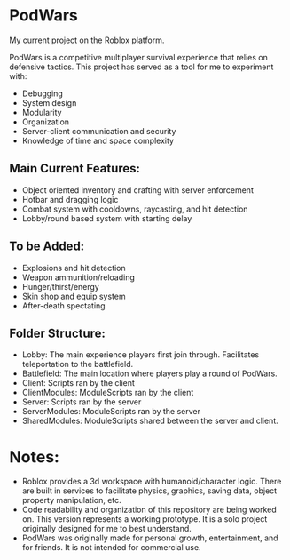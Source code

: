 # PodWars
My current project on the Roblox platform.

PodWars is a competitive multiplayer survival experience that relies on defensive tactics. 
This project has served as a tool for me to experiment with:
- Debugging
- System design
- Modularity
- Organization
- Server-client communication and security
- Knowledge of time and space complexity

## Main Current Features:
- Object oriented inventory and crafting with server enforcement
- Hotbar and dragging logic
- Combat system with cooldowns, raycasting, and hit detection
- Lobby/round based system with starting delay

## To be Added:
- Explosions and hit detection
- Weapon ammunition/reloading
- Hunger/thirst/energy
- Skin shop and equip system
- After-death spectating

## Folder Structure:
- Lobby: The main experience players first join through. Facilitates teleportation to the battlefield.
- Battlefield: The main location where players play a round of PodWars.
- Client: Scripts ran by the client
- ClientModules: ModuleScripts ran by the client
- Server: Scripts ran by the server
- ServerModules: ModuleScripts ran by the server
- SharedModules: ModuleScripts shared between the server and client.

# Notes:
- Roblox provides a 3d workspace with humanoid/character logic. There are built in services to facilitate physics, graphics, saving data, object property manipulation, etc.
- Code readability and organization of this repository are being worked on. This version represents a working prototype. It is a solo project originally designed for me to best understand.
- PodWars was originally made for personal growth, entertainment, and for friends. It is not intended for commercial use.
